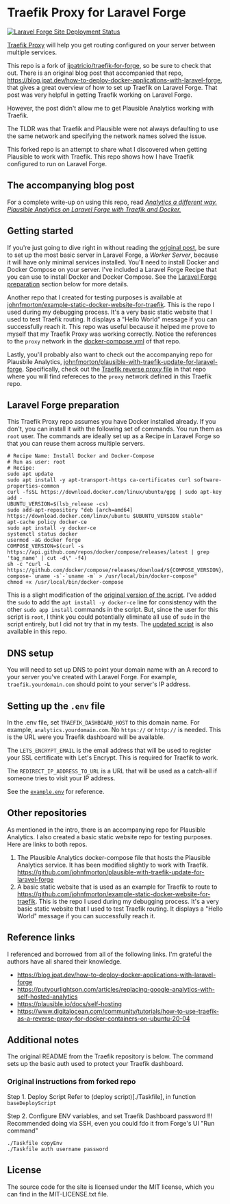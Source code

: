 # Traefik Proxy for Laravel Forge

[![Laravel Forge Site Deployment Status](https://img.shields.io/endpoint?url=https%3A%2F%2Fforge.laravel.com%2Fsite-badges%2Fed322e5f-fb4d-4ab8-9fab-d0d54ce4f4e3%3Fdate%3D1%26commit%3D1&style=plastic)](https://forge.laravel.com/servers/699880/sites/2038639)

[Traefik Proxy](https://doc.traefik.io/traefik/) will help you get routing configured on your server between multiple services.

This repo is a fork of [ijpatricio/traefik-for-forge](https://github.com/ijpatricio/traefik-for-forge), so be sure to check that out. There is an original blog post that accompanied that repo, https://blog.jpat.dev/how-to-deploy-docker-applications-with-laravel-forge, that gives a great overview of how to set up Traefik on Laravel Forge. That post was very helpful in getting Traefik working on Laravel Forge.

However, the post didn't allow me to get Plausible Analytics working with Traefik.

The TLDR was that Traefik and Plausible were not always defaulting to use the same network and specifying the network names solved the issue.

This forked repo is an attempt to share what I discovered when getting Plausible to work with Traefik. This repo shows how I have Traefik configured to run on Laravel Forge.

## The accompanying blog post

For a complete write-up on using this repo, read [*Analytics a different way. Plausible Analytics on Laravel Forge with Traefik and Docker.*](https://supergeekery.com/blog/plausible-analytics-on-laravel-forge-with-traefik-and-docker)

## Getting started

If you're just going to dive right in without reading the [original post](https://blog.jpat.dev/how-to-deploy-docker-applications-with-laravel-forge), be sure to set up the most basic server in Laravel Forge, a _Worker Server_, because it will have only minimal services installed. You'll need to install Docker and Docker Compose on your server. I've included a Laravel Forge Recipe that you can use to install Docker and Docker Compose. See the [Laravel Forge preparation](#laravel-forge-preparation) section below for more details.

Another repo that I created for testing purposes is available at [johnfmorton/example-static-docker-website-for-traefik](https://github.com/johnfmorton/example-static-docker-website-for-traefik). This is the repo I used during my debugging process. It's a very basic static website that I used to test Traefik routing. It displays a "Hello World" message if you can successfully reach it. This repo was useful because it helped me prove to myself that my Traefik Proxy was working correctly. Notice the references to the `proxy` network in the [docker-compose.yml](https://github.com/johnfmorton/example-static-docker-website-for-traefik/blob/main/docker-compose.yml) of that repo.

Lastly, you'll probably also want to check out the accompanying repo for Plausbile Analytics, [johnfmorton/plausible-with-traefik-update-for-laravel-forge](https://github.com/johnfmorton/plausible-with-traefik-update-for-laravel-forge). Specifically, check out the [Traefik reverse proxy file](https://github.com/johnfmorton/plausible-with-traefik-update-for-laravel-forge/blob/master/reverse-proxy/traefik/docker-compose.traefik.yml) in that repo where you will find refereces to the `proxy` network defined in this Traefik repo.

## Laravel Forge preparation

This Traefik Proxy repo assumes you have Docker installed already. If you don't, you can install it with the following set of commands. You run them as `root` user. The commands are ideally set up as a Recipe in Laravel Forge so that you can reuse them across multiple servers.

```
# Recipe Name: Install Docker and Docker-Compose
# Run as user: root
# Recipe:
sudo apt update
sudo apt install -y apt-transport-https ca-certificates curl software-properties-common
curl -fsSL https://download.docker.com/linux/ubuntu/gpg | sudo apt-key add -
UBUNTU_VERSION=$(lsb_release -cs)
sudo add-apt-repository "deb [arch=amd64] https://download.docker.com/linux/ubuntu $UBUNTU_VERSION stable"
apt-cache policy docker-ce
sudo apt install -y docker-ce
systemctl status docker
usermod -aG docker forge
COMPOSE_VERSION=$(curl -s https://api.github.com/repos/docker/compose/releases/latest | grep 'tag_name' | cut -d\" -f4)
sh -c "curl -L https://github.com/docker/compose/releases/download/${COMPOSE_VERSION}/docker-compose-`uname -s`-`uname -m` > /usr/local/bin/docker-compose"
chmod +x /usr/local/bin/docker-compose
```

This is a slight modification of the [original version of the script](https://github.com/ijpatricio/docker-for-forge/blob/main/resources/forge-recipe.sh). I've added the `sudo` to add the `apt install -y docker-ce` line for consistency with the other `sudo app install` commands in the script. But, since the user for this script is `root`, I think you could potentially eliminate all use of `sudo` in the script entirely, but I did not try that in my tests. The [updated script](./forge-recipe-install-docker.sh) is also available in this repo.

## DNS setup

You will need to set up DNS to point your domain name with an A record to your server you've created with Laravel Forge. For example, `traefik.yourdomain.com` should point to your server's IP address.

## Setting up the `.env` file

In the .env file, set `TRAEFIK_DASHBOARD_HOST` to this domain name. For example, `analytics.yourdomain.com`. No `https://` or `http://` is needed. This is the URL were you Traefik dashboard will be available.

The `LETS_ENCRYPT_EMAIL` is the email address that will be used to register your SSL certificate with Let's Encrypt. This is required for Traefik to work.

The `REDIRECT_IP_ADDRESS_TO_URL` is a URL that will be used as a catch-all if someone tries to visit your IP address.

See the [`example.env`](/example.env) for reference.

## Other repositories

As mentioned in the intro, there is an accompanying repo for Plausible Analytics. I also created a basic static website repo for testing purposes. Here are links to both repos.


1. The Plausible Analytics docker-compose file that hosts the Plausible Analytics service. It has been modified slightly to work with Traefik. https://github.com/johnfmorton/plausible-with-traefik-update-for-laravel-forge
2. A basic static website that is used as an example for Traefik to route to
https://github.com/johnfmorton/example-static-docker-website-for-traefik. This is the repo I used during my debugging process. It's a very basic static website that I used to test Traefik routing. It displays a "Hello World" message if you can successfully reach it.


## Reference links

I referenced and borrowed from all of the following links. I'm grateful the authors have all shared their knowledge.

* https://blog.jpat.dev/how-to-deploy-docker-applications-with-laravel-forge
* https://putyourlightson.com/articles/replacing-google-analytics-with-self-hosted-analytics
* https://plausible.io/docs/self-hosting
* https://www.digitalocean.com/community/tutorials/how-to-use-traefik-as-a-reverse-proxy-for-docker-containers-on-ubuntu-20-04

## Additional notes

The original README from the Traefik repository is below. The command sets up the basic auth used to protect your Traefik dashboard.

### Original instructions from forked repo

Step 1. Deploy Script
Refer to (deploy script)[./Taskfile], in function `baseDeployScript`

Step 2. Configure ENV variables, and set Traefik Dashboard password
!!! Recommended doing via SSH, even you could fdo it from Forge's UI "Run command"
```
./Taskfile copyEnv
./Taskfile auth username password
```

## License

The source code for the site is licensed under the MIT license, which you can find in
the MIT-LICENSE.txt file.
